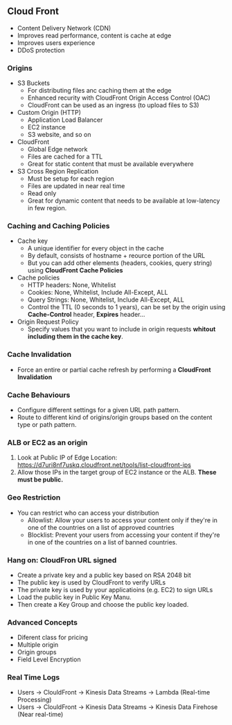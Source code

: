 ## Cloud Front
- Content Delivery Network (CDN)
- Improves read performance, content is cache at edge
- Improves users experience
- DDoS protection

### Origins
- S3 Buckets
    - For distributing files anc caching them at the edge
    - Enhanced recurity with CloudFront Origin Access Control (OAC)
    - CloudFront can be used as an ingress (to upload files to S3)
- Custom Origin (HTTP)
    - Application Load Balancer
    - EC2 instance
    - S3 website, and so on
- CloudFront
    - Global Edge network
    - Files are cached for a TTL
    - Great for static content that must be available everywhere
- S3 Cross Region Replication
    - Must be setup for each region
    - Files are updated in near real time
    - Read only
    - Great for dynamic content that needs to be available at low-latency in few region.

### Caching and Caching Policies
- Cache key
    - A unique identifier for every object in the cache
    - By default, consists of hostname + reource portion of the URL
    - But you can add other elements (headers, cookies, query string) using **CloudFront Cache Policies**
- Cache policies
    - HTTP headers: None, Whitelist
    - Cookies: None, Whitelist, Include All-Except, ALL
    - Query Strings: None, Whitelist, Include All-Except, ALL
    - Control the TTL (0 seconds to 1 years), can be set by the origin using **Cache-Control** header, **Expires** header...
- Origin Request Policy
    - Specify values that you want to include in origin requests **whitout including them in the cache key**.

### Cache Invalidation
- Force an entire or partial cache refresh by performing a **CloudFront Invalidation**

### Cache Behaviours
- Configure different settings for a given URL path pattern.
- Route to different kind of origins/origin groups based on the content type or path pattern.

### ALB or EC2 as an origin
1. Look at Public IP of Edge Location: https://d7uri8nf7uskq.cloudfront.net/tools/list-cloudfront-ips
2. Allow those IPs in the target group of EC2 instance or the ALB. **These must be public.**

### Geo Restriction
- You can restrict who can access your distribution
    - Allowlist: Allow your users to access your content only if they're in one of the countries on a list of approved countries
    - Blocklist: Prevent your users from accessing your content if they're in one of the countries on a list of banned countries.

### Hang on: CloudFron URL signed
- Create a private key and a public key based on RSA 2048 bit 
- The public key is used by CloudFront to verify URLs
- The private key is used by your applicatioins (e.g. EC2) to sign URLs
- Load the public key in Public Key Manu.
- Then create a Key Group and choose the public key loaded.

### Advanced Concepts
- Diferent class for pricing
- Multiple origin
- Origin groups
- Field Level Encryption

### Real Time Logs
- Users -> ClouldFront -> Kinesis Data Streams -> Lambda (Real-time Processing)
- Users -> ClouldFront -> Kinesis Data Streams -> Kinesis Data Firehose (Near real-time)
